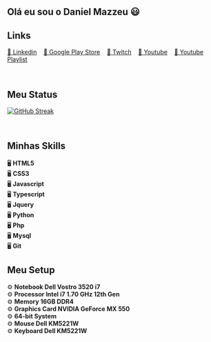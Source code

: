 ## Olá eu sou o Daniel Mazzeu 😃

## Links
<a href="https://www.youtube.com/playlist?list=PLiduNjzudndvROdIuM9HornT6zeRk3FDn" rel="follow">🎵 Linkedin</a>&nbsp;&nbsp;&nbsp;
<a href="https://www.youtube.com/playlist?list=PLiduNjzudndvROdIuM9HornT6zeRk3FDn" rel="follow">🎵 Google Play Store</a>&nbsp;&nbsp;&nbsp;
<a href="https://www.youtube.com/playlist?list=PLiduNjzudndvROdIuM9HornT6zeRk3FDn" rel="follow">🎵 Twitch</a>&nbsp;&nbsp;&nbsp;
<a href="https://www.youtube.com/playlist?list=PLiduNjzudndvROdIuM9HornT6zeRk3FDn" rel="follow">🎵 Youtube</a>&nbsp;&nbsp;&nbsp;
<a href="https://www.youtube.com/playlist?list=PLiduNjzudndvROdIuM9HornT6zeRk3FDn" rel="follow">🎵 Youtube Playlist</a>

<br/>

## Meu Status
<a href="https://git.io/streak-stats"><img src="https://streak-stats.demolab.com?user=danzzeu&theme=solarized-dark&hide_border=true&border_radius=5&card_width=950&background=EBEBEB00" alt="GitHub Streak" /></a>

<br/>

## Minhas Skills
🖥️ **HTML5** <br/>
🖥️ **CSS3** <br/>
🖥️ **Javascript** <br/>
🖥️ **Typescript** <br/>
🖥️ **Jquery** <br/>
🖥️ **Python** <br/>
🖥️ **Php** <br/>
🖥️ **Mysql** <br/>
🖥️ **Git** <br/>

## Meu Setup
⚙️ **Notebook Dell Vostro 3520 i7** <br/>
⚙️ **Processor Intel i7 1.70 GHz 12th Gen** <br/>
⚙️ **Memory 16GB DDR4** <br/>
⚙️ **Graphics Card NVIDIA GeForce MX 550** <br/>
⚙️ **64-bit System** <br/>
⚙️ **Mouse Dell KM5221W** <br/>
⚙️ **Keyboard Dell KM5221W** <br/>
